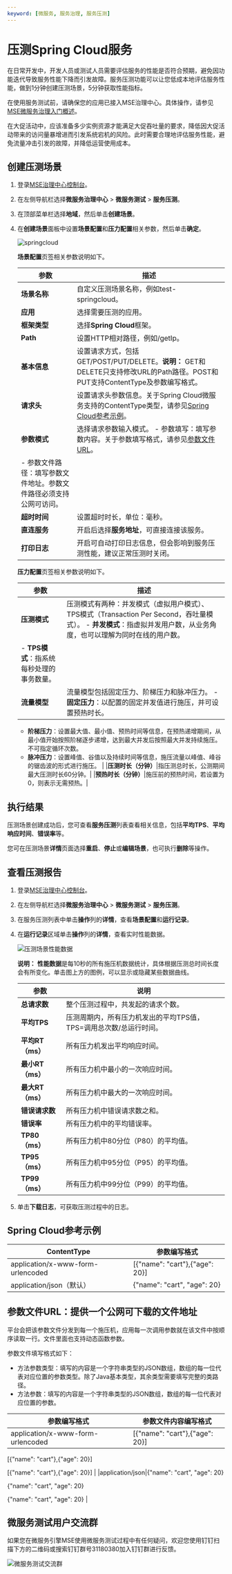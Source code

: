 ```yaml
---
keyword: [微服务, 服务治理, 服务压测]
---
```


# 压测Spring Cloud服务

在日常开发中，开发人员或测试人员需要评估服务的性能是否符合预期，避免因功能迭代导致服务性能下降而引发故障。服务压测功能可以让您低成本地评估服务性能，做到1分钟创建压测场景，5分钟获取性能指标。

在使用服务测试前，请确保您的应用已接入MSE治理中心。具体操作，请参见[MSE微服务治理入门概述]()。

在大促活动中，应该准备多少实例资源才能满足大促吞吐量的要求，降低因大促活动带来的访问量暴增进而引发系统宕机的风险。此时需要合理地评估服务性能，避免流量冲击引发的故障，并降低运营使用成本。

## 创建压测场景

1.  登录[MSE治理中心控制台](https://mse.console.aliyun.com/?spm=a2c4g.11186623.2.13.f90a6a60WiEx0N#/msc/home)。

2.  在左侧导航栏选择**微服务治理中心** \> **微服务测试** \> **服务压测**。

3.  在顶部菜单栏选择**地域**，然后单击**创建场景**。

4.  在**创建场景**面板中设置**场景配置**和**压力配置**相关参数，然后单击**确定**。

    ![springcloud](https://static-aliyun-doc.oss-accelerate.aliyuncs.com/assets/img/zh-CN/0935152161/p181890.png)

    **场景配置**页签相关参数说明如下。

    |参数|描述|
    |--|--|
    |**场景名称**|自定义压测场景名称，例如test-springcloud。|
    |**应用**|选择需要压测的应用。|
    |**框架类型**|选择**Spring Cloud**框架。|
    |**Path**|设置HTTP相对路径，例如/getIp。|
    |**基本信息**|设置请求方式，包括GET/POST/PUT/DELETE。**说明：** GET和DELETE只支持修改URL的Path路径。POST和PUT支持ContentType及参数编写格式。 |
    |**请求头**|设置请求头参数信息。关于Spring Cloud微服务支持的ContentType类型，请参见[Spring Cloud参考示例](#springcloud)。|
    |**参数模式**|选择请求参数输入模式。    -   参数填写：填写参数内容。关于参数填写格式，请参见[参数文件URL](#section_o9b_esw_e68)。
    -   参数文件路径：填写参数文件地址。参数文件路径必须支持公网可访问。 |
    |**超时时间**|设置超时时长，单位：毫秒。|
    |**直连服务**|开启后选择**服务地址**，可直接连接该服务。|
    |**打印日志**|开启可自动打印日志信息，但会影响到服务压测性能，建议正常压测时关闭。|

    **压力配置**页签相关参数说明如下。

    |参数|描述|
    |--|--|
    |**压测模式**|压测模式有两种：并发模式（虚拟用户模式）、TPS模式（Transaction Per Second，吞吐量模式）。    -   **并发模式**：指虚拟并发用户数，从业务角度，也可以理解为同时在线的用户数。
    -   **TPS模式**：指系统每秒处理的事务数量。 |
    |**流量模型**|流量模型包括固定压力、阶梯压力和脉冲压力。    -   **固定压力**：以配置的固定并发值进行施压，并可设置预热时长。
    -   **阶梯压力**：设置最大值、最小值、预热时间等信息，在预热递增期间，从最小值开始按照阶梯逐步递增，达到最大并发后按照最大并发持续施压。不可指定循环次数。
    -   **脉冲压力**：设置峰值、谷值以及持续时间等信息，施压流量以峰值、峰谷的锯齿波的形式进行施压。 |
    |**压测时长（分钟）**|指压测总时长，公测期间最大压测时长60分钟。|
    |**预热时长（分钟）**|施压前的预热时间，若设置为0，则表示无需预热。|


## 执行结果

压测场景创建成功后，您可查看**服务压测**列表查看相关信息，包括**平均TPS**、**平均响应时间**、**错误率**等。

您可在压测场景**详情**页面选择**重启**、**停止**或**编辑场景**，也可执行**删除**等操作。

## 查看压测报告

1.  登录[MSE治理中心控制台](https://mse.console.aliyun.com/?spm=a2c4g.11186623.2.13.f90a6a60WiEx0N#/msc/home)。

2.  在左侧导航栏选择**微服务治理中心** \> **微服务测试** \> **服务压测**。

3.  在服务压测列表中单击**操作**列的**详情**，查看**场景配置**和**运行记录**。

4.  在**运行记录**区域单击**操作**列的**详情**，查看实时性能数据。

    ![压测场景性能数据](https://static-aliyun-doc.oss-accelerate.aliyuncs.com/assets/img/zh-CN/8582815061/p181995.png)

    **说明：** **性能数据**是每10秒的所有施压机数据统计，具体根据压测总时间长度会有所变化。单击图上方的图例，可以显示或隐藏某些数据曲线。

    |参数|说明|
    |--|--|
    |**总请求数**|整个压测过程中，共发起的请求个数。|
    |**平均TPS**|压测周期内，所有压力机发出的平均TPS值，TPS=调用总次数/总运行时间。|
    |**平均RT（ms）**|所有压力机发出平均响应时间。|
    |**最小RT（ms）**|所有压力机中最小的一次响应时间。|
    |**最大RT（ms）**|所有压力机中最大的一次响应时间。|
    |**错误请求数**|所有压力机中错误请求数之和。|
    |**错误率**|所有压力机中的平均错误率。|
    |**TP80（ms）**|所有压力机中80分位（P80）的平均值。|
    |**TP95（ms）**|所有压力机中95分位（P95）的平均值。|
    |**TP99（ms）**|所有压力机中99分位（P99）的平均值。|

5.  单击**下载日志**，可获取压测过程中的日志。


## Spring Cloud参考示例

|ContentType|参数编写格式|
|-----------|------|
|application/x-www-form-urlencoded|\[\{"name": "cart"\},\{"age": 20\}\]|
|application/json（默认）|\{"name": "cart", "age": 20\}|

## 参数文件URL：提供一个公网可下载的文件地址

平台会把该参数文件分发到每一个施压机，应用每一次调用参数就在该文件中按顺序读取一行。文件里面也支持动态函数参数。

参数文件填写格式如下：

-   方法参数类型：填写的内容是一个字符串类型的JSON数组，数组的每一位代表对应位置的参数类型。除了Java基本类型，其余类型需要填写完整的类路径。
-   方法参数：填写的内容是一个字符串类型的JSON数组，数组的每一位代表对应位置的参数。

|参数编写格式|参数文件内容编写格式|
|------|----------|
|application/x-www-form-urlencoded|\[\{"name": "cart"\},\{"age": 20\}\]

\[\{"name": "cart"\},\{"age": 20\}\]

\[\{"name": "cart"\},\{"age": 20\}\] |
|application/json|\{"name": "cart", "age": 20\}

\{"name": "cart", "age": 20\}

\{"name": "cart", "age": 20\} |

## 微服务测试用户交流群

如果您在微服务引擎MSE使用微服务测试过程中有任何疑问，欢迎您使用钉钉扫描下方的二维码或搜索钉钉群号31180380加入钉钉群进行反馈。

![微服务测试交流群](https://static-aliyun-doc.oss-accelerate.aliyuncs.com/assets/img/zh-CN/9780389061/p181621.png)

